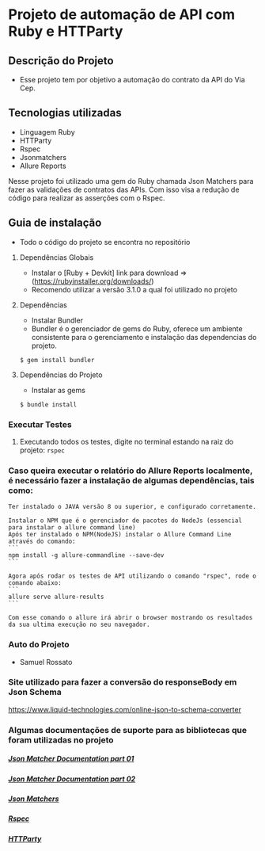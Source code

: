 # Projeto de automação de API com Ruby e HTTParty

## Descrição do Projeto
- Esse projeto tem por objetivo a automação do contrato da API do Via Cep.

## Tecnologias utilizadas
- Linguagem Ruby
- HTTParty
- Rspec
- Jsonmatchers
- Allure Reports

Nesse projeto foi utilizado uma gem do Ruby chamada Json Matchers para fazer as validações de contratos das APIs. Com isso visa a redução de código para realizar as asserções com o Rspec.

## Guia de instalação
- Todo o código do projeto se encontra no repositório

1. Dependências Globais

    * Instalar o [Ruby + Devkit] link para download =>(https://rubyinstaller.org/downloads/)
    - Recomendo utilizar a versão 3.1.0 a qual foi utilizado no projeto

2. Dependências
    * Instalar Bundler
    - Bundler é o gerenciador de gems do Ruby, oferece um ambiente consistente para o gerenciamento e instalação das dependencias do projeto.
    ```
    $ gem install bundler
    ```

2. Dependências do Projeto
	* Instalar as gems
	```
	$ bundle install
	```

### Executar Testes
  1. Executando todos os testes, digite no terminal estando na raiz do projeto:
    ```
	rspec
	```

### Caso queira executar o relatório do Allure Reports localmente, é necessário fazer a instalação de algumas dependências, tais como:
    Ter instalado o JAVA versão 8 ou superior, e configurado corretamente.

    Instalar o NPM que é o gerenciador de pacotes do NodeJs (essencial para instalar o allure command line)
    Após ter instalado o NPM(NodeJS) instalar o Allure Command Line através do comando:
    ```
    npm install -g allure-commandline --save-dev
    ```

    Agora após rodar os testes de API utilizando o comando "rspec", rode o comando abaixo:
    ```
    allure serve allure-results
    ```

    Com esse comando o allure irá abrir o browser mostrando os resultados da sua ultima execução no seu navegador.

### Auto do Projeto
- Samuel Rossato

### Site utilizado para fazer a conversão do responseBody em Json Schema

https://www.liquid-technologies.com/online-json-to-schema-converter

### Algumas documentações de suporte para as bibliotecas que foram utilizadas no projeto

##### [Json Matcher Documentation part 01](http://json-schema.org/understanding-json-schema/reference/string.html)
##### [Json Matcher Documentation part 02](http://json-schema.org/understanding-json-schema/reference/object.html)
##### [Json Matchers](https://thoughtbot.com/blog/validating-json-schemas-with-an-rspec-matcher)
##### [Rspec](https://relishapp.com/rspec/rspec-expectations/v/3-11/docs/built-in-matchers)
##### [HTTParty](https://www.rubydoc.info/gems/httparty/0.13.7)